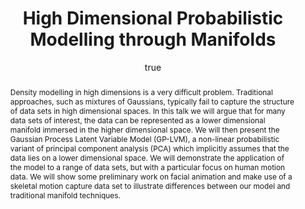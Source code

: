 ---
abstract: Density modelling in high dimensions is a very difficult problem. Traditional
  approaches, such as mixtures of Gaussians, typically fail to capture the structure
  of data sets in high dimensional spaces. In this talk we will argue that for many
  data sets of interest, the data can be represented as a lower dimensional manifold
  immersed in the higher dimensional space. We will then present the Gaussian Process
  Latent Variable Model (GP-LVM), a non-linear probabilistic variant of principal
  component analysis (PCA) which implicitly assumes that the data lies on a lower
  dimensional space. We will demonstrate the application of the model to a range of
  data sets, but with a particular focus on human motion data. We will show some preliminary
  work on facial animation and make use of a skeletal motion capture data set to illustrate
  differences between our model and traditional manifold techniques.
author:
- family: Lawrence
  given: Neil D.
  gscholar: r3SJcvoAAAAJ
  institute: University of Sheffield
  twitter: lawrennd
  url: http://inverseprobability.com
categories:
- Lawrence--columbia05
day: '29'
errata: []
extras: []
group: gplvm
key: Lawrence--columbia05
layout: talk
linkpptgz: ftp://ftp.dcs.shef.ac.uk/home/neil/gplvm_05_11.ppt.gz
month: 11
published: 2005-11-29
section: pre
title: High Dimensional Probabilistic Modelling through Manifolds
venue: Columbia University, New York, U.S.A.
year: '2005'
---